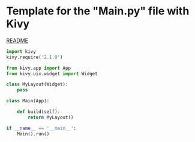 # Template for the "Main.py" file with Kivy

[README](../README.md)  

``` python
import kivy
kivy.require('2.1.0')

from kivy.app import App
from kivy.uix.widget import Widget

class MyLayout(Widget):
    pass

class Main(App):

    def build(self):
        return MyLayout()

if __name__ == '__main__':
    Main().run()
```